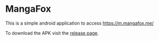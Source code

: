 # MangaFox

This is a simple android application to access https://m.mangafox.me/

To download the APK visit the [release page](https://github.com/dipu-bd/mangafox/releases).
